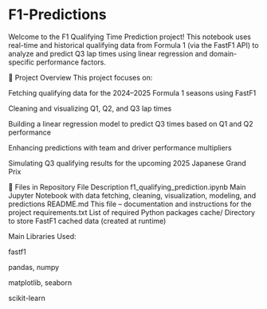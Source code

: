 # F1-Predictions
Welcome to the F1 Qualifying Time Prediction project! This notebook uses real-time and historical qualifying data from Formula 1 (via the FastF1 API) to analyze and predict Q3 lap times using linear regression and domain-specific performance factors.

🚀 Project Overview
This project focuses on:

Fetching qualifying data for the 2024–2025 Formula 1 seasons using FastF1

Cleaning and visualizing Q1, Q2, and Q3 lap times

Building a linear regression model to predict Q3 times based on Q1 and Q2 performance

Enhancing predictions with team and driver performance multipliers

Simulating Q3 qualifying results for the upcoming 2025 Japanese Grand Prix

📁 Files in Repository
File	Description
f1_qualifying_prediction.ipynb	Main Jupyter Notebook with data fetching, cleaning, visualization, modeling, and predictions
README.md	This file – documentation and instructions for the project
requirements.txt	List of required Python packages
cache/	Directory to store FastF1 cached data (created at runtime)


Main Libraries Used:

fastf1

pandas, numpy

matplotlib, seaborn

scikit-learn
